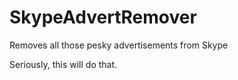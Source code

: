 # SkypeAdvertRemover
Removes all those pesky advertisements from Skype


Seriously, this will do that.
